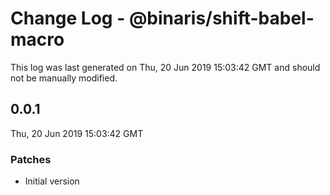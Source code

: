 # Change Log - @binaris/shift-babel-macro

This log was last generated on Thu, 20 Jun 2019 15:03:42 GMT and should not be manually modified.

## 0.0.1
Thu, 20 Jun 2019 15:03:42 GMT

### Patches

- Initial version


